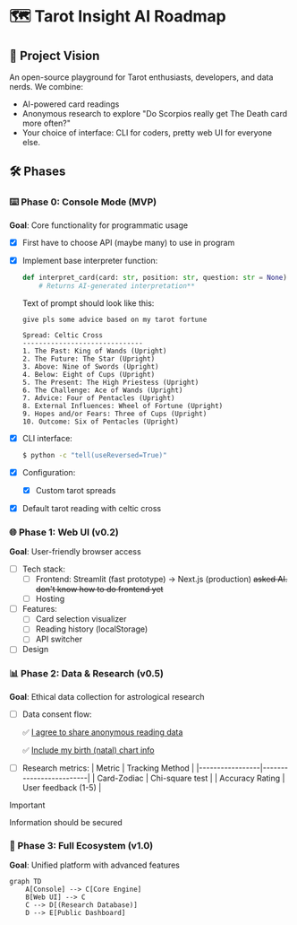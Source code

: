 # 🗺️ Tarot Insight AI Roadmap

## 🌟 Project Vision
An open-source playground for Tarot enthusiasts, developers, and data nerds. We combine:
- AI-powered card readings
- Anonymous research to explore "Do Scorpios really get The Death card more often?"
- Your choice of interface: CLI for coders, pretty web UI for everyone else.

## 🛠️ Phases

### ⌨️ Phase 0: Console Mode (MVP)
**Goal**: Core functionality for programmatic usage

- [X] First have to choose API (maybe many) to use in program
- [X] Implement base interpreter function:
    ```python
    def interpret_card(card: str, position: str, question: str = None) -> str:
        # Returns AI-generated interpretation**
    ```

    Text of prompt should look like this:
    ```Text
    give pls some advice based on my tarot fortune

    Spread: Celtic Cross
    ------------------------------
    1. The Past: King of Wands (Upright)
    2. The Future: The Star (Upright)
    3. Above: Nine of Swords (Upright)
    4. Below: Eight of Cups (Upright)
    5. The Present: The High Priestess (Upright)
    6. The Challenge: Ace of Wands (Upright)
    7. Advice: Four of Pentacles (Upright)
    8. External Influences: Wheel of Fortune (Upright)
    9. Hopes and/or Fears: Three of Cups (Upright)
    10. Outcome: Six of Pentacles (Upright)
    ```

- [X] CLI interface:
    ```bash
    $ python -c "tell(useReversed=True)"
    ```

- [X] Configuration:
    - [X] Custom tarot spreads
 
- [X] Default tarot reading with celtic cross

### 🌐 Phase 1: Web UI (v0.2)
**Goal**: User-friendly browser access

- [ ] Tech stack:
    - [ ] Frontend: Streamlit (fast prototype) → Next.js (production) ~~asked AI. don't know how to do frontend yet~~
    - [ ] Hosting

- [ ] Features:
    - [ ] Card selection visualizer
    - [ ] Reading history (localStorage)
    - [ ] API switcher

- [ ] Design

### 📊 Phase 2: Data & Research (v0.5)
**Goal**: Ethical data collection for astrological research

- [ ] Data consent flow:
      <p> ✅ 	<ins>I agree to share anonymous reading data</ins>
      <p> ✅ 	<ins>Include my birth (natal) chart info	</ins>

- [ ] Research metrics:
    | Metric          | Tracking Method         |
    |-----------------|-------------------------|
    | Card-Zodiac     | Chi-square test         |
    | Accuracy Rating | User feedback (1-5)     |

> [!IMPORTANT]
> Information should be secured

### 🔮 Phase 3: Full Ecosystem (v1.0)
**Goal**: Unified platform with advanced features

```mermaid
graph TD
    A[Console] --> C[Core Engine]
    B[Web UI] --> C
    C --> D[(Research Database)]
    D --> E[Public Dashboard]
